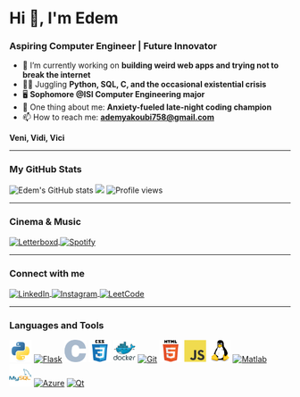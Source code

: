 # Hi 👋, I'm Edem

### Aspiring Computer Engineer | Future Innovator

- 🔭 I’m currently working on **building weird web apps and trying not to break the internet**
- 🤹‍♂️ Juggling **Python, SQL, C, and the occasional existential crisis**
- 🖥️ **Sophomore @ISI Computer Engineering major**
- 💬 One thing about me: **Anxiety-fueled late-night coding champion**
- 📫 How to reach me: **ademyakoubi758@gmail.com**

**Veni, Vidi, Vici**

---

### My GitHub Stats

<p align="left">
  <img src="https://github-readme-stats.vercel.app/api?username=edemyakoubi&show_icons=true&theme=radical" alt="Edem's GitHub stats" />
  <img src="https://github-readme-stats.vercel.app/api/top-langs/?username=edemyakoubi&layout=compact&theme=radical" />
  <img src="https://komarev.com/ghpvc/?username=edemyakoubi&style=flat-square&color=blue" alt="Profile views" />
</p>

---

### Cinema & Music

<p align="left">
  <a href="https://letterboxd.com/tealheart2006" target="_blank">
    <img align="center" src="https://a.ltrbxd.com/logos/letterboxd-decal-dots-pos-rgb.svg" alt="Letterboxd" height="30" width="40"/>
  </a>
  <a href="https://open.spotify.com/user/31e57odr3gsfzkqbrhmfr7hu4wme" target="_blank">
    <img align="center" src="https://cdn.worldvectorlogo.com/logos/spotify-2.svg" alt="Spotify" height="30" width="40"/>
  </a>
</p>

---

### Connect with me

<p align="left">
  <a href="https://linkedin.com/in/edem-yakoubi" target="_blank">
    <img align="center" src="https://raw.githubusercontent.com/rahuldkjain/github-profile-readme-generator/master/src/images/icons/Social/linked-in-alt.svg" alt="LinkedIn" height="30" width="40"/>
  </a>
  <a href="https://instagram.com/edem_yakoubi" target="_blank">
    <img align="center" src="https://raw.githubusercontent.com/rahuldkjain/github-profile-readme-generator/master/src/images/icons/Social/instagram.svg" alt="Instagram" height="30" width="40"/>
  </a>
  <a href="https://www.leetcode.com/meda_deyi2006" target="_blank">
    <img align="center" src="https://raw.githubusercontent.com/rahuldkjain/github-profile-readme-generator/master/src/images/icons/Social/leet-code.svg" alt="LeetCode" height="30" width="40"/>
  </a>
</p>

---

### Languages and Tools

<p align="left">
  <a href="https://www.python.org" target="_blank"><img src="https://raw.githubusercontent.com/devicons/devicon/master/icons/python/python-original.svg" alt="Python" width="40" height="40"/></a>
  <a href="https://flask.palletsprojects.com/" target="_blank"><img src="https://upload.wikimedia.org/wikipedia/commons/3/3c/Flask_logo.svg" alt="Flask" width="40" height="40"/></a>
  <a href="https://www.cprogramming.com/" target="_blank"><img src="https://raw.githubusercontent.com/devicons/devicon/master/icons/c/c-original.svg" alt="C" width="40" height="40"/></a>
  <a href="https://www.w3schools.com/css/" target="_blank"><img src="https://raw.githubusercontent.com/devicons/devicon/master/icons/css3/css3-original-wordmark.svg" alt="CSS3" width="40" height="40"/></a>
  <a href="https://www.docker.com/" target="_blank"><img src="https://raw.githubusercontent.com/devicons/devicon/master/icons/docker/docker-original-wordmark.svg" alt="Docker" width="40" height="40"/></a>
  <a href="https://git-scm.com/" target="_blank"><img src="https://www.vectorlogo.zone/logos/git-scm/git-scm-icon.svg" alt="Git" width="40" height="40"/></a>
  <a href="https://www.w3.org/html/" target="_blank"><img src="https://raw.githubusercontent.com/devicons/devicon/master/icons/html5/html5-original-wordmark.svg" alt="HTML5" width="40" height="40"/></a>
  <a href="https://developer.mozilla.org/en-US/docs/Web/JavaScript" target="_blank"><img src="https://raw.githubusercontent.com/devicons/devicon/master/icons/javascript/javascript-original.svg" alt="JavaScript" width="40" height="40"/></a>
  <a href="https://www.linux.org/" target="_blank"><img src="https://raw.githubusercontent.com/devicons/devicon/master/icons/linux/linux-original.svg" alt="Linux" width="40" height="40"/></a>
  <a href="https://www.mathworks.com/" target="_blank"><img src="https://upload.wikimedia.org/wikipedia/commons/2/21/Matlab_Logo.png" alt="Matlab" width="40" height="40"/></a>
  <a href="https://www.mysql.com/" target="_blank"><img src="https://raw.githubusercontent.com/devicons/devicon/master/icons/mysql/mysql-original-wordmark.svg" alt="MySQL" width="40" height="40"/></a>
  <a href="https://azure.microsoft.com/en-in/" target="_blank"><img src="https://www.vectorlogo.zone/logos/microsoft_azure/microsoft_azure-icon.svg" alt="Azure" width="40" height="40"/></a>
  <a href="https://www.qt.io/" target="_blank"><img src="https://upload.wikimedia.org/wikipedia/commons/0/0b/Qt_logo_2016.svg" alt="Qt" width="40" height="40"/></a>
</p>
